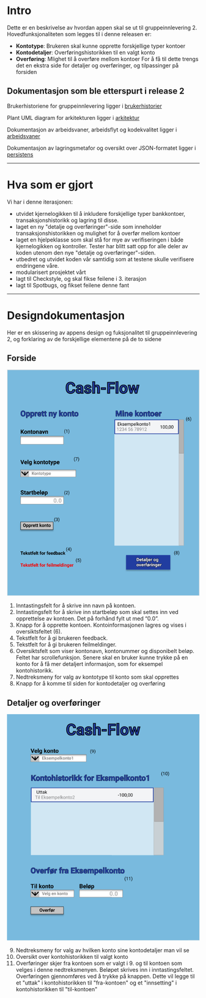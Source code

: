 # Intro
Dette er en beskrivelse av hvordan appen skal se ut til gruppeinnlevering 2. 
Hovedfunksjonaliteten som legges til i denne releasen er:
- **Kontotype**: Brukeren skal kunne opprette forskjellige typer kontoer
- **Kontodetaljer**: Overføringshistorikken til en valgt konto
- **Overføring**: Mlighet til å overføre mellom kontoer
For å få til dette trengs det en ekstra side for detaljer og overføringer, og tilpassinger på forsiden

## Dokumentasjon som ble etterspurt i release 2
Brukerhistoriene for gruppeinnlevering ligger i [brukerhistorier](brukerhistorier.md)

Plant UML diagram for arkitekturen ligger i [arkitektur](../../cash-flow/Arkitektur.png)

Dokumentasjon av arbeidsvaner, arbeidsflyt og kodekvalitet ligger i [arbeidsvaner](../../cash-flow/arbeidsvaner.md)

Dokumentasjon av lagringsmetafor og oversikt over JSON-formatet ligger i [persistens](../../cash-flow/persistens.md)

---

# Hva som er gjort

Vi har i denne iterasjonen:
- utvidet kjernelogikken til å inkludere forskjellige typer bankkontoer, transaksjonshistorikk og lagring til disse.
- laget en ny "detalje og overføringer"-side som inneholder transaksjonshistorikken og mulighet for å overfør mellom kontoer
- laget en hjelpeklasse som skal stå for mye av verifiseringen i både kjernelogikken og kontroller. Tester har blitt satt opp for alle deler av koden utenom den nye "detalje og overføringer"-siden. 
- utbedret og utvidet koden vår samtidig som at testene skulle verifisere endringene våre. 
- modularisert prosjektet vårt
- lagt til Checkstyle, og skal fikse feilene i 3. iterasjon
- lagt til Spotbugs, og fikset feilene denne fant

---

# Designdokumentasjon
Her er en skissering av appens design og fuksjonalitet til gruppeinnlevering 2, og forklaring av de forskjellige elementene på de to sidene
## Forside
![Bilde av forside](img/forside.PNG "Forside")
1. Inntastingsfelt for å skrive inn navn på kontoen.
2. Inntastingsfelt for å skrive inn startbeløp som skal settes inn ved opprettelse av kontoen. Det på forhånd fylt ut med “0.0”.
3. Knapp for å opprette kontoen. Kontoinformasjonen lagres og vises i oversiktsfeltet (6).
4. Tekstfelt for å gi brukeren feedback.
5. Tekstfelt for å gi brukeren feilmeldinger.
6. Oversiktsfelt som viser kontonavn, kontonummer og disponibelt beløp. Feltet har scrollefunksjon. Senere skal en bruker kunne trykke på en konto for å få mer detaljert informasjon, som for eksempel kontohistorikk. 
7. Nedtreksmeny for valg av kontotype til konto som skal opprettes
8. Knapp for å komme til siden for kontodetaljer og overføring

## Detaljer og overføringer
![Bilde av detaljer- og overføringsside](img/detaljerOverforinger.PNG "Detaljer og overføringer")

9. Nedtreksmeny for valg av hvilken konto sine kontodetaljer man vil se
10. Oversikt over kontohistorikken til valgt konto
11. Overføringer skjer fra kontoen som er valgt i 9. og til kontoen som velges i denne nedtreksmenyen. Beløpet skrives inn i inntastingsfeltet. Overføringen gjennomføres ved å trykke på knappen. Dette vil legge til et "uttak" i kontohistorikken til "fra-kontoen" og et "innsetting" i kontohistorikken til "til-kontoen" 
